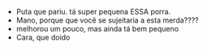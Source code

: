 - Puta que pariu. tá super pequena ESSA porra.
- Mano, porque que você se sujeitaria a esta merda????
- melhorou um pouco, mas ainda tá bem pequeno
- Cara, que doido